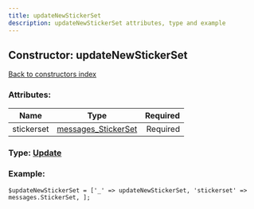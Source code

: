 ```yaml
---
title: updateNewStickerSet
description: updateNewStickerSet attributes, type and example
---
```

## Constructor: updateNewStickerSet  
[Back to constructors index](index.md)



### Attributes:

| Name     |    Type       | Required |
|----------|:-------------:|---------:|
|stickerset|[messages\_StickerSet](../types/messages_StickerSet.md) | Required|



### Type: [Update](../types/Update.md)


### Example:

```
$updateNewStickerSet = ['_' => updateNewStickerSet, 'stickerset' => messages.StickerSet, ];
```